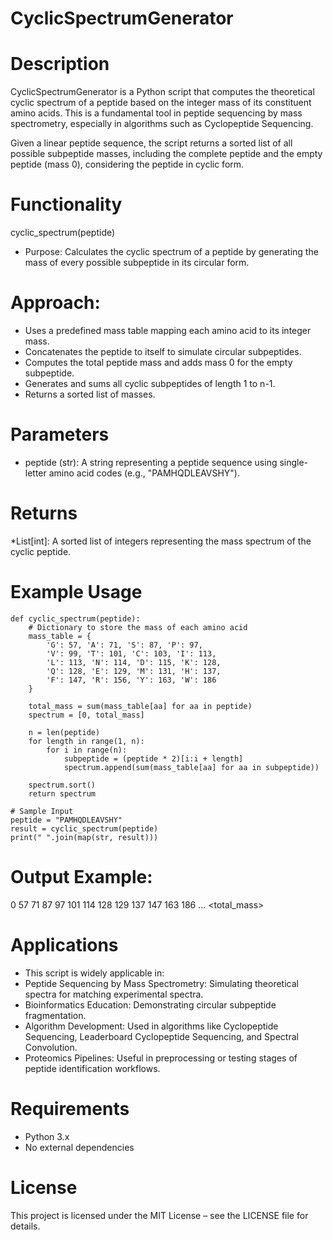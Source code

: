 # CyclicSpectrumGenerator

# Description
CyclicSpectrumGenerator is a Python script that computes the theoretical cyclic spectrum of a peptide based on the integer mass of its constituent amino acids. This is a fundamental tool in peptide sequencing by mass spectrometry, especially in algorithms such as Cyclopeptide Sequencing.

Given a linear peptide sequence, the script returns a sorted list of all possible subpeptide masses, including the complete peptide and the empty peptide (mass 0), considering the peptide in cyclic form.

# Functionality
cyclic_spectrum(peptide)
* Purpose: Calculates the cyclic spectrum of a peptide by generating the mass of every possible subpeptide in its circular form.

# Approach:

* Uses a predefined mass table mapping each amino acid to its integer mass.
* Concatenates the peptide to itself to simulate circular subpeptides.
* Computes the total peptide mass and adds mass 0 for the empty subpeptide.
* Generates and sums all cyclic subpeptides of length 1 to n-1.
* Returns a sorted list of masses.

# Parameters
* peptide (str): A string representing a peptide sequence using single-letter amino acid codes (e.g., "PAMHQDLEAVSHY").

# Returns
*List[int]: A sorted list of integers representing the mass spectrum of the cyclic peptide.

# Example Usage
```
def cyclic_spectrum(peptide):
    # Dictionary to store the mass of each amino acid
    mass_table = {
        'G': 57, 'A': 71, 'S': 87, 'P': 97,
        'V': 99, 'T': 101, 'C': 103, 'I': 113,
        'L': 113, 'N': 114, 'D': 115, 'K': 128,
        'Q': 128, 'E': 129, 'M': 131, 'H': 137,
        'F': 147, 'R': 156, 'Y': 163, 'W': 186
    }

    total_mass = sum(mass_table[aa] for aa in peptide)
    spectrum = [0, total_mass]

    n = len(peptide)
    for length in range(1, n):
        for i in range(n):
            subpeptide = (peptide * 2)[i:i + length]
            spectrum.append(sum(mass_table[aa] for aa in subpeptide))

    spectrum.sort()
    return spectrum

# Sample Input
peptide = "PAMHQDLEAVSHY"
result = cyclic_spectrum(peptide)
print(" ".join(map(str, result)))

```

# Output Example:
0 57 71 87 97 101 114 128 129 137 147 163 186 ... <total_mass>

# Applications

* This script is widely applicable in:
* Peptide Sequencing by Mass Spectrometry: Simulating theoretical spectra for matching experimental spectra.
* Bioinformatics Education: Demonstrating circular subpeptide fragmentation.
* Algorithm Development: Used in algorithms like Cyclopeptide Sequencing, Leaderboard Cyclopeptide Sequencing, and Spectral Convolution.
* Proteomics Pipelines: Useful in preprocessing or testing stages of peptide identification workflows.

# Requirements
* Python 3.x
* No external dependencies

# License
This project is licensed under the MIT License – see the LICENSE file for details.








